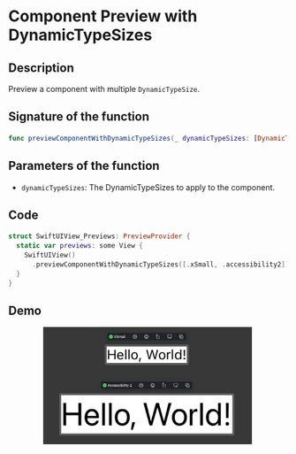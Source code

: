 # Component Preview with DynamicTypeSizes

## Description
Preview a component with multiple `DynamicTypeSize`.

## Signature of the function
```swift
func previewComponentWithDynamicTypeSizes(_ dynamicTypeSizes: [DynamicTypeSize] = DynamicTypeSize.allCases) -> some View
```

## Parameters of the function
- `dynamicTypeSizes`: The DynamicTypeSizes to apply to the component.

## Code
```swift
struct SwiftUIView_Previews: PreviewProvider {
  static var previews: some View {
    SwiftUIView()
      .previewComponentWithDynamicTypeSizes([.xSmall, .accessibility2])
  }
}
```

## Demo
<p align="center">
	<img src="/Documentation/Assets/ComponentWithDynamicTypeSizes.png" width="75%">
</p>